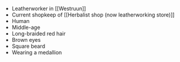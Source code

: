 - Leatherworker in [[Westruun]]
- Current shopkeep of [[Herbalist shop (now leatherworking store)]]
- Human
- Middle-age
- Long-braided red hair
- Brown eyes
- Square beard
- Wearing a medallion